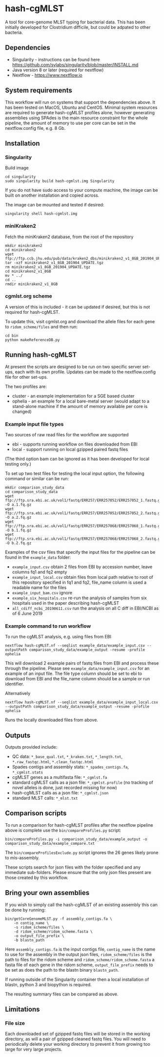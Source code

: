 # hash-cgMLST
A tool for core-genome MLST typing for bacterial data. This has been initially developed for Clostridium difficile, but could be adpated to other bacteria.

## Dependencies
* Singularity - instructions can be found here https://github.com/sylabs/singularity/blob/master/INSTALL.md
* Java version 8 or later (required for nextflow)
* Nextflow - https://www.nextflow.io

## System requirements
This workflow will run on systems that support the dependencies above. It has been tested on MacOS, Ubuntu and CentOS. Minimal system resources are required to generate hash-cgMLST profiles alone, however generating assemblies using SPAdes is the main resource constraint for the whole pipeline, the amount of memory to use per core can be set in the nextflow.config file, e.g. 8 Gb.

## Installation

### Singularity

Build image
```
cd singularity
sudo singularity build hash-cgmlst.img Singularity
```

If you do not have sudo access to your compute machine, the image can be built on another installation and copied across.

The image can be mounted and tested if desired:
```
singularity shell hash-cgmlst.img
```

### miniKraken2
Fetch the miniKraken2 database, from the root of the repository
```
mkdir minikraken2
cd minikraken2
wget ftp://ftp.ccb.jhu.edu/pub/data/kraken2_dbs/minikraken2_v1_8GB_201904_UPDATE.tgz
tar -xzf minikraken2_v1_8GB_201904_UPDATE.tgz
rm minikraken2_v1_8GB_201904_UPDATE.tgz
cd minikraken2_v1_8GB
mv * ../
cd ..
rmdir minikraken2_v1_8GB
```

### cgmlst.org scheme
A version of this is included - it can be updated if desired, but this is not required for hash-cgMLST.

To update this, visit cgmlst.org and download the allele files for each gene to `ridom_scheme/files` and then run:
```
cd bin
python makeReferenceDB.py
```


## Running hash-cgMLST
At present the scripts are designed to be run on two specific server set-ups, each with its own profile. Updates can be made to the nextflow.config file for other set-ups. 

The two profiles are:
* cluster - an example implementation for a SGE based cluster
* ophelia - an example for a local bare-metal server (would adapt to a stand-alone machine if the amount of memory available per core is changed)

### Example input file types
Two sources of raw read files for the workflow are supported
* ebi - supports running workflow on files downloaded from EBI
* local - support running on local gzipped paired fastq files

(The third option bam can be ignored as it has been developed for local testing only.)

To set up two test files for testing the local input option, the following command or similar can be run:

```
mkdir comparison_study_data
cd comparison_study_data
wget ftp://ftp.sra.ebi.ac.uk/vol1/fastq/ERR257/ERR257052/ERR257052_1.fastq.gz -O a.1.fq.gz
wget ftp://ftp.sra.ebi.ac.uk/vol1/fastq/ERR257/ERR257052/ERR257052_2.fastq.gz -O a.2.fq.gz
wget ftp://ftp.sra.ebi.ac.uk/vol1/fastq/ERR257/ERR257068/ERR257068_1.fastq.gz -O b.1.fq.gz
wget ftp://ftp.sra.ebi.ac.uk/vol1/fastq/ERR257/ERR257068/ERR257068_2.fastq.gz -O b.2.fq.gz
```

Examples of the csv files that specify the input files for the pipeline can be found in the `example_data` folder:
* `example_input.csv` obtain 2 files from EBI by accession number, leave columns fq1 and fq2 empty
* `example_input_local.csv` obtain files from local path relative to root of this repository specified in fq1 and fq2, file_name column is used a readable name for the files
* `example_input_bam.csv` ignore
* `example_six_hospitals.csv` re-run the analysis of samples from six hospitals used in the paper describing hash-cgMLST
* `all_cdiff_ncbi_20190611.csv` run the analysis on all C diff in EBI/NCBI as of 6 June 2019

### Example command to run workflow

To run the cgMLST analysis, e.g. using files from EBI
```
nextflow hash-cgMLST.nf --seqlist example_data/example_input.csv --outputPath comparison_study_data/example_output -resume -profile ophelia
```

This will download 2 example pairs of fastq files from EBI and process these through the pipeline. Please see `example_data/example_input.csv` for an example of an input file. The file type column should be set to ebi to download from EBI and the file_name column should be a sample or run identifier. 

Alternatively
```
nextflow hash-cgMLST.nf --seqlist example_data/example_input_local.csv --outputPath comparison_study_data/example_output -resume -profile ophelia
```

Runs the locally downloaded files from above.


## Outputs
Outputs provided include:
 - QC data: `*_base_qual.txt`, `*_kraken.txt`, `*_length.txt`, `*.raw_fastqc.html`, `*.clean_fastqc.html`
 - Spades contigs and assembly stats: `*_spades_contigs.fa`, `*_cgmlst.stats`
 - cgMLST genes as a multifasta file: `*_cgmlst.fa`
 - standard cgMLST calls as a json file: `*_cgmlst.profile` (no tracking of novel alleles is done, just recorded missing for now)
 - hash-cgMLST calls as a json file: `*_cgmlst.json`
 - standard MLST calls: `*_mlst.txt`


## Comparison scripts
To run a comparison for hash-cgMLST profiles after the nextflow pipeline above is complete use the `bin/compareProfiles.py` script:
```
bin/compareProfiles.py -i comparison_study_data/example_output -o  comparison_study_data/example_compare.txt
```

The `bin/compareProfilesExclude.py` script ignores the 26 genes likely prone to mis-assembly.

These scripts search for json files with the folder specified and any immediate sub-folders. Please ensure that the only json files present are those created by this workflow.

## Bring your own assemblies
If you wish to simply call the hash-cgMLST of an existing assembly this can be done by running:

```
bin/getCoreGenomeMLST.py -f assembly_contigs.fa \
	-n contig_name \
	-s ridom_scheme/files \
	-d ridom_scheme/ridom_scheme.fasta \
	-o output_file_prefix \
	-b blastn_path 
```

Here `assembly_contigs.fa` is the input contigs file, `contig_name` is the name to use for the assembly in the output json files, `ridom_scheme/files` is the path to files for the ridom scheme and `ridom_scheme/ridom_scheme.fasta` a fasta file of each gene in the ridom scheme, `output_file_prefix` needs to be set as does the path to the blastn binary `blastn_path`.

If running outside of the Singularity container then a local installation of blastn, python 3 and biopython is required.

The resulting summary files can be compared as above.


## Limitations
### File size
Each downloaded set of gzipped fastq files will be stored in the working directory, as will a pair of gzipped cleaned fastq files. You will need to periodically delete your working directory to prevent it from growing too large for very large projects.
